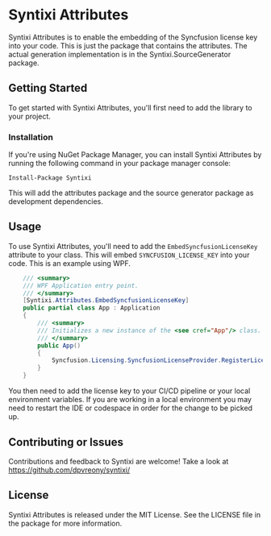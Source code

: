 # Syntixi Attributes

Syntixi Attributes is to enable the embedding of the Syncfusion license key into your code. This is just the package that contains the attributes. The actual generation implementation is in the Syntixi.SourceGenerator package.

## Getting Started

To get started with Syntixi Attributes, you'll first need to add the library to your project.


### Installation

If you're using NuGet Package Manager, you can install Syntixi Attributes by running the following command in your package manager console:

```
Install-Package Syntixi

```

This will add the attributes package and the source generator package as development dependencies.

## Usage

To use Syntixi Attributes, you'll need to add the `EmbedSyncfusionLicenseKey` attribute to your class. This will embed `SYNCFUSION_LICENSE_KEY` into your code. This is an example using WPF.

```cs
    /// <summary>
    /// WPF Application entry point.
    /// </summary>
    [Syntixi.Attributes.EmbedSyncfusionLicenseKey]
    public partial class App : Application
    {
        /// <summary>
        /// Initializes a new instance of the <see cref="App"/> class.
        /// </summary>
        public App()
        {
            Syncfusion.Licensing.SyncfusionLicenseProvider.RegisterLicense(SYNCFUSION_LICENSE_KEY);
        }
    }
```

You then need to add the license key to your CI/CD pipeline or your local environment variables. If you are working in a local environment you may need to restart the IDE or codespace in order for the change to be picked up.

## Contributing or Issues

Contributions and feedback to Syntixi are welcome! Take a look at https://github.com/dpvreony/syntixi/

## License

Syntixi Attributes is released under the MIT License. See the LICENSE file in the package for more information.
